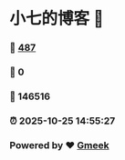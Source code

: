 # 小七的博客 :link:  
### :page_facing_up: [487](/tag.html) 
### :speech_balloon: 0 
### :hibiscus: 146516 
### :alarm_clock: 2025-10-25 14:55:27 
### Powered by :heart: [Gmeek](https://github.com/Meekdai/Gmeek)
